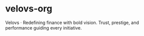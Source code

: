 # velovs-org
Velovs · Redefining finance with bold vision. Trust, prestige, and performance guiding every initiative.
